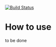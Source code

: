 [![Build Status](https://travis-ci.org/signed/in-memory-infrastructure.svg?branch=master)](https://travis-ci.org/signed/in-memory-infrastructure)

# How to use

to be done